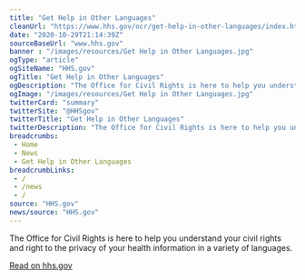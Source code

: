 ```yaml
--- 
title: "Get Help in Other Languages"
cleanUrl: "https://www.hhs.gov/ocr/get-help-in-other-languages/index.html"
date: "2020-10-29T21:14:39Z"
sourceBaseUrl: "www.hhs.gov"
banner : "/images/resources/Get Help in Other Languages.jpg"
ogType: "article"
ogSiteName: "HHS.gov"
ogTitle: "Get Help in Other Languages"
ogDescription: "The Office for Civil Rights is here to help you understand your civil rights and right to the privacy of your health information in a variety of languages."
ogImage: "/images/resources/Get Help in Other Languages.jpg"
twitterCard: "summary"
twitterSite: "@HHSgov"
twitterTitle: "Get Help in Other Languages"
twitterDescription: "The Office for Civil Rights is here to help you understand your civil rights and right to the privacy of your health information in a variety of languages."
breadcrumbs:
 - Home
 - News
 - Get Help in Other Languages
breadcrumbLinks:
 - / 
 - /news
 - / 
source: "HHS.gov"
news/source: "HHS.gov"
---
```

The Office for Civil Rights is here to help you understand your civil rights and right to the privacy of your health information in a variety of languages.  
  
[Read on hhs.gov](https://www.hhs.gov/ocr/get-help-in-other-languages/index.html)
